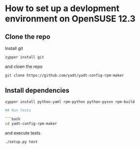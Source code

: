 # How to set up a devlopment environment on OpenSUSE 12.3

## Clone the repo

Install git
```bash
zypper install git
```

and cloen the repo
```bash
git clone https://github.com/yadt/yadt-config-rpm-maker
```

## Install dependencies

```bash
zypper install python-yaml rpm-python python-pysvn rpm-build

## Run Tests

```bash
cd yadt-config-rpm-maker
```

and execute tests
```bash
./setup.py test
```
